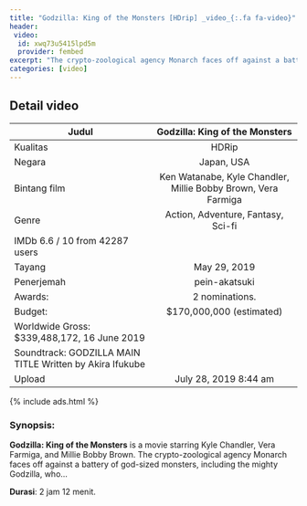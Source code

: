 ```yaml
---
title: "Godzilla: King of the Monsters [HDrip] _video_{:.fa fa-video}"
header:
 video:
  id: xwq73u5415lpd5m
  provider: fembed
excerpt: "The crypto-zoological agency Monarch faces off against a battery of god-sized monsters, including the mighty Godzilla"
categories: [video]
---
```


## Detail video

| Judul | Godzilla: King of the Monsters |
|---|:---:|
| Kualitas | HDRip |
| Negara | Japan, USA |
| Bintang film | Ken Watanabe, Kyle Chandler, Millie Bobby Brown, Vera Farmiga |
| Genre | Action, Adventure, Fantasy, Sci-fi |
| IMDb 6.6 / 10 from 42287 users |
| Tayang | May 29, 2019 |
| Penerjemah | pein-akatsuki |
| Awards: | 2 nominations. |
| Budget: | $170,000,000 (estimated) |
| Worldwide Gross: $339,488,172, 16 June 2019 |
| Soundtrack: GODZILLA MAIN TITLE Written by Akira Ifukube |
| Upload | July 28, 2019 8:44 am |

{% include ads.html %}

### Synopsis:

**Godzilla: King of the Monsters** is a movie starring Kyle Chandler, Vera Farmiga, and Millie Bobby Brown. The crypto-zoological agency Monarch faces off against a battery of god-sized monsters, including the mighty Godzilla, who...

**Durasi**: 2 jam 12 menit.
